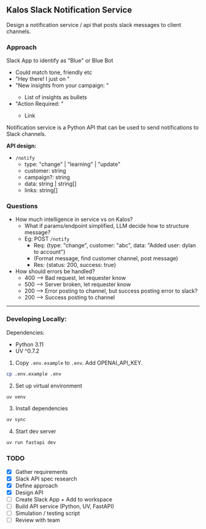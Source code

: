 ## Kalos Slack Notification Service

Design a notification service / api that posts slack messages to client channels.

### Approach

Slack App to identify as "Blue" or Blue Bot

- Could match tone, friendly etc
- "Hey there! I just <change-made/> on <campaign-name/>"
- "New insights from your campaign: <campaign-name/>"
	- List of insights as bullets
- "Action Required: <message/>"
	- Link

Notification service is a Python API that can be used to send notifications to Slack channels.

**API design:**

- `/notify`
	- type: "change" | "learning" | "update"
	- customer: string
	- campaign?: string
	- data: string | string[]
	- links: string[]

### Questions

- How much intelligence in service vs on Kalos?
	- What if params/endpoint simplified, LLM decide how to structure message?
	- Eg: POST `/notify`
		- Req: {type: "change", customer: "abc", data: "Added user: dylan to account"}
		- (Format message, find customer channel, post message)
		- Res: {status: 200, success: true}
- How should errors be handled?
	- 400 --> Bad request, let requester know
	- 500 --> Server broken, let requester know
	- 200 --> Error posting to channel, but success posting error to slack?
	- 200 --> Success posting to channel

---

### Developing Locally:

Dependencies:
- Python 3.11
- UV ^0.7.2

1. Copy `.env.example` to `.env`. Add OPENAI_API_KEY.
```bash
cp .env.example .env
```

2. Set up virtual environment
```bash
uv venv
```

3. Install dependencies
```bash
uv sync
```

4. Start dev server
```bash
uv run fastapi dev
```

### TODO

- [x] Gather requirements
- [x] Slack API spec research
- [x] Define approach
- [x] Design API
- [ ] Create Slack App + Add to workspace
- [ ] Build API service (Python, UV, FastAPI)
- [ ] Simulation / testing script
- [ ] Review with team
